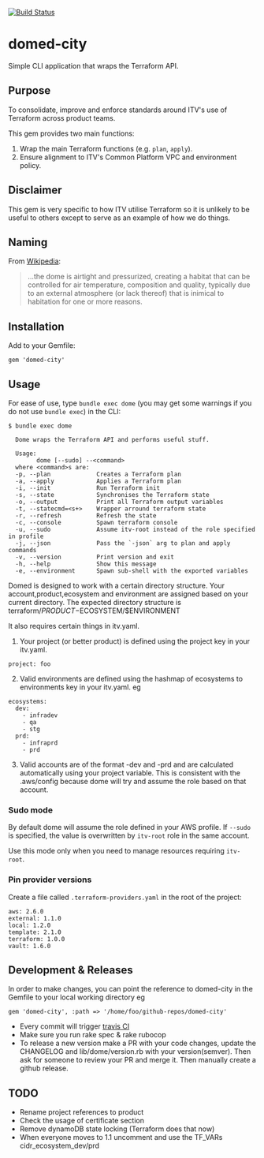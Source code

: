[![Build Status](https://travis-ci.org/ITV/domed-city.svg?branch=master)](https://travis-ci.org/ITV/domed-city)

# domed-city
Simple CLI application that wraps the Terraform API.

## Purpose

To consolidate, improve and enforce standards around ITV's use of Terraform across product teams.

This gem provides two main functions:

1. Wrap the main Terraform functions (e.g. `plan`, `apply`).
2. Ensure alignment to ITV's Common Platform VPC and environment policy.

## Disclaimer

This gem is very specific to how ITV utilise Terraform so it is unlikely to be useful to others except
to serve as an example of how we do things.

## Naming

From [Wikipedia](https://en.wikipedia.org/wiki/Domed_city):

> ...the dome is airtight and pressurized, creating a habitat that can be controlled for air temperature, composition and quality, typically due to an external atmosphere (or lack thereof) that is inimical to habitation for one or more reasons.

## Installation

Add to your Gemfile:

```
gem 'domed-city'
```

## Usage

For ease of use, type `bundle exec dome` (you may get some warnings if you do not use `bundle exec`) in the CLI:

```
$ bundle exec dome

  Dome wraps the Terraform API and performs useful stuff.

  Usage:
        dome [--sudo] --<command>
  where <command>s are:
  -p, --plan             Creates a Terraform plan
  -a, --apply            Applies a Terraform plan
  -i, --init             Run Terraform init
  -s, --state            Synchronises the Terraform state
  -o, --output           Print all Terraform output variables
  -t, --statecmd=<s+>    Wrapper arround terraform state
  -r, --refresh          Refresh the state
  -c, --console          Spawn terraform console
  -u, --sudo             Assume itv-root instead of the role specified in profile
  -j, --json             Pass the `-json` arg to plan and apply commands
  -v, --version          Print version and exit
  -h, --help             Show this message
  -e, --environment      Spawn sub-shell with the exported variables
```

Domed is designed to work with a certain directory structure. Your account,product,ecosystem and environment are assigned based on your current directory. The expected directory structure is terraform/$PRODUCT-$ECOSYSTEM/$ENVIRONMENT

It also requires certain things in itv.yaml.

1. Your project (or better product) is defined using the project key in your itv.yaml.
```
project: foo

```
2. Valid environments are defined using the hashmap of ecosystems to environments key in your itv.yaml.
eg
```
ecosystems:
  dev:
    - infradev
    - qa
    - stg
  prd:
    - infraprd
    - prd

```
3. Valid accounts are of the format <project>-dev and <project>-prd and are calculated automatically using your project variable. This is consistent with the .aws/config because dome will try and assume the role based on that account.

### Sudo mode

By default dome will assume the role defined in your AWS profile. If `--sudo` is specified, the value is overwritten by `itv-root` role in the same account.

Use this mode only when you need to manage resources requiring `itv-root`.

### Pin provider versions

Create a file called `.terraform-providers.yaml` in the root of the project:

```
aws: 2.6.0
external: 1.1.0
local: 1.2.0
template: 2.1.0
terraform: 1.0.0
vault: 1.6.0
```

## Development & Releases

In order to make changes, you can point the reference to domed-city in the Gemfile to your local working directory eg
```
gem 'domed-city', :path => '/home/foo/github-repos/domed-city'
```

* Every commit will trigger [travis CI](https://travis-ci.org/ITV/domed-city)
* Make sure you run rake spec & rake rubocop
* To release a new version make a PR with your code changes, update the CHANGELOG and lib/dome/version.rb with your version(semver). Then ask for someone to review your PR and merge it. Then manually create a github release.

## TODO

* Rename project references to product
* Check the usage of certificate section
* Remove dynamoDB state locking (Terraform does that now)
* When everyone moves to 1.1 uncomment and use the TF_VARs cidr_ecosystem_dev/prd
